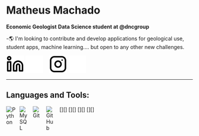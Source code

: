 # Matheus Machado

**Economic Geologist**
**Data Science student at @dncgroup**

-🌎 I'm looking to contribute and develop applications for geological use, student apps, machine learning.... but open to any other new challenges.

[![website](./img/linkedin-light.svg)](https://www.linkedin.com/in/mattlamachado/#gh-light-mode-only)
[![website](./img/linkedin-dark.svg)](https://www.linkedin.com/in/mattlamachado/#gh-dark-mode-only)
&nbsp;&nbsp;
[![website](./img/instagram-light.svg)](https://www.instagram.com/matt_machado/#gh-light-mode-only)
[![website](./img/instagram-dark.svg)](https://www.instagram.com/matt_machado/#gh-dark-mode-only)

---

## Languages and Tools:

<!--[<img align="left" alt="MongoDB" width="26px" src="https://cdn.jsdelivr.net/gh/devicons/devicon/icons/mongodb/mongodb-original.svg" style="padding-right:10px;" />][webdevplaylist]-->

[<img align="left" alt="Python" width="26px" src="https://www.python.org/static/community_logos/python-logo-generic.svg" style="padding-right:10px;" />][]
[<img align="left" alt="MySQL" width="26px" src="https://cdn.jsdelivr.net/gh/devicons/devicon/icons/mysql/mysql-original.svg" style="padding-right:10px;" />][]
[<img align="left" alt="Git" width="26px" src="https://cdn.jsdelivr.net/gh/devicons/devicon/icons/git/git-original.svg" style="padding-right:10px;" />][]
[<img align="left" alt="GitHub" width="26px" src="https://user-images.githubusercontent.com/3369400/139447912-e0f43f33-6d9f-45f8-be46-2df5bbc91289.png" style="padding-right:10px;" />][]



